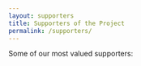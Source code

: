 ```yaml
---
layout: supporters
title: Supporters of the Project
permalink: /supporters/
---
```


Some of our most valued supporters:

